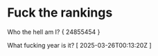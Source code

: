 # Fuck the rankings

Who the hell am I?
{ 24855454 }

What fucking year is it?
[ 2025-03-26T00:13:20Z ]
